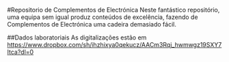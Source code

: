 #Repositorio de Complementos de Electrónica
Neste fantástico repositório, uma equipa sem igual produz conteúdos de excelência, fazendo de Complementos de Electrónica uma cadeira demasiado fácil.

##Dados laboratoriais
As digitalizações estão em https://www.dropbox.com/sh/ihzhixya0qekucz/AACm3Rqj_hwmwgz19SXY7Itca?dl=0
